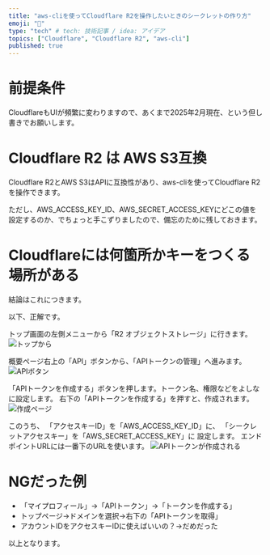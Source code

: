 ```yaml
---
title: "aws-cliを使ってCloudflare R2を操作したいときのシークレットの作り方"
emoji: "🔑"
type: "tech" # tech: 技術記事 / idea: アイデア
topics: ["Cloudflare", "Cloudflare R2", "aws-cli"]
published: true
---
```

# 前提条件

CloudflareもUIが頻繁に変わりますので、あくまで2025年2月現在、という但し書きでお願いします。

# Cloudflare R2 は AWS S3互換

Cloudflare R2とAWS S3はAPIに互換性があり、aws-cliを使ってCloudflare R2を操作できます。

ただし、AWS_ACCESS_KEY_ID、AWS_SECRET_ACCESS_KEYにどこの値を設定するのか、でちょっと手こずりましたので、備忘のために残しておきます。

# Cloudflareには何箇所かキーをつくる場所がある

結論はこれにつきます。

以下、正解です。

トップ画面の左側メニューから「R2 オブジェクトストレージ」に行きます。
![トップから](https://storage.googleapis.com/zenn-user-upload/98cdfe1ef405-20250221.png)

概要ページ右上の「API」ボタンから、「APIトークンの管理」へ進みます。
![APIボタン](https://storage.googleapis.com/zenn-user-upload/e38fa29c6053-20250221.png)

「APIトークンを作成する」ボタンを押します。トークン名、権限などをよしなに設定します。
右下の「APIトークンを作成する」を押すと、作成されます。
![作成ページ](https://storage.googleapis.com/zenn-user-upload/2476c104c317-20250221.png)

このうち、
「アクセスキーID」を「AWS_ACCESS_KEY_ID」に、
「シークレットアクセスキー」を「AWS_SECRET_ACCESS_KEY」に
設定します。
エンドポイントURLには一番下のURLを使います。
![APIトークンが作成される](https://storage.googleapis.com/zenn-user-upload/eafdbdfb4304-20250221.png)

# NGだった例

* 「マイプロフィール」→「APIトークン」→「トークンを作成する」
* トップページ→ドメインを選択→右下の「APIトークンを取得」
* アカウントIDをアクセスキーIDに使えばいいの？→だめだった

以上となります。
